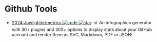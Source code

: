 # Github Tools

- [2024~lowlighter/metrics ![code](https://ng-tech.icu/assets/code.svg) ![star](https://img.shields.io/github/stars/lowlighter/metrics)](https://github.com/lowlighter/metrics): 📊 An infographics generator with 30+ plugins and 300+ options to display stats about your GitHub account and render them as SVG, Markdown, PDF or JSON!

